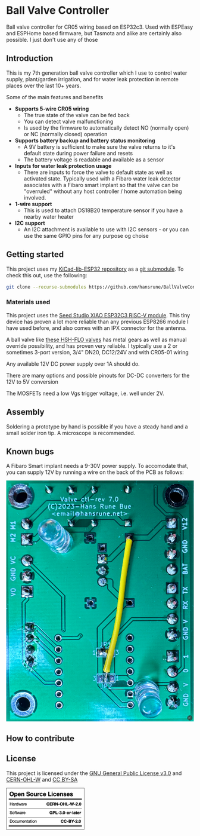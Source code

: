 # Ball Valve Controller

Ball valve controller for CR05 wiring based on ESP32c3. Used with ESPEasy and ESPHome based firmware, but Tasmota and alike are certainly also possible. I just don't use any of those


## Introduction

This is my 7th generation ball valve controller which I use to control water supply, plant/garden irrigation, and for water leak protection in remote places over the last 10+ years.

Some of the main features and benefits

- **Supports 5-wire CR05 wiring**
    - The true state of the valve can be fed back
    - You can detect valve malfunctioning
    - Is used by the firmware to automatically detect NO (normally open) or NC (normally closed) operation
- **Supports battery backup and battery status monitoring**
    - A 9V battery is sufficient to make sure the valve returns to it's default state during power failure and resets
    - The battery voltage is readable and available as a sensor
- **Inputs for water leak protection usage**
    - There are inputs to force the valve to default state as well as activated state. Typically used with a Fibaro water leak detector associates with a Fibaro smart implant so that the valve can be "overruled" without any host controller / home automation being involved.
- **1-wire support**
    - This is used to attach DS18B20 temperature sensor if you have a nearby water heater
- **I2C support**
    - An I2C attachment is available to use with I2C sensors - or you can use the same GPIO pins for any purpose og choise
 


## Getting started

This project uses my [KiCad-lib-ESP32 repository](https://github.com/hansrune/KiCad-lib-ESP32.git) as a [git submodule](https://www.git-scm.com/book/en/v2/Git-Tools-Submodules). To check this out, use the following:

```bash
git clone --recurse-submodules https://github.com/hansrune/BallValveController.git 
```

### Materials used

This project uses the [Seed Studio XIAO ESP32C3 RISC-V module](https://www.seeedstudio.com/Seeed-XIAO-ESP32C3-p-5431.html). This tiny device has proven a lot more reliable than any previous ESP8266 module I have used before, and also comes with an IPX connector for the antenna.

A ball valve like [these HSH-FLO valves](https://www.ebay.com/itm/121728665101?var=420727385309) has metal gears as well as manual override possibility, and has proven very reliable. I typically use a 2 or sometimes 3-port version, 3/4" DN20, DC12/24V and with CR05-01 wiring

Any available 12V DC power supply over 1A should do.

There are many options and possible pinouts for DC-DC converters for the 12V to 5V conversion

The MOSFETs need a low Vgs trigger voltage, i.e. well under 2V.

## Assembly

Soldering a prototype by hand is possible if you have a steady hand and a small solder iron tip. A microscope is recommended.

## Known bugs

A Fibaro Smart implant needs a 9-30V power supply. To accomodate that, you can supply 12V by running a wire on the back of the PCB as follows:

![12V supply for implant](images/Implant-12V.png)


## How to contribute

<!-- 
While we try to keep this project open source you are free to make your own choice of materials and adapt the robot to your needs. However, we kindly request you to stick to the suggested 200mm & 300mm 20x20 aluminum extrusions, to allow other users disassemble their current configuration and try out yours! If you use OpenScout for your project, please open a PR with your configuration and tutorials. 

The general process of contributing on GitHub is widely documented however the outline process is below:

1. Identify where you want to host the project locally. This could be a OpenScout projects folder for example. 


1. Clone or fork the repository using GitHub desktop or the CLI into this location (CLI is recommended as this helps you become more familiar with Git in general). You can do this with the following command:

    ```bash
    git clone https://github.com/cbedio/OpenScout
    ```

1. Update the project and then make a pull request!

-->

## License

This project is licensed under the [GNU General Public License v3.0](LICENSE) and [CERN-OHL-W](LICENCE) and [CC BY-SA](CC-BY-SA_LICENCE)

<p align="left" width="100%">
    <img src="images/oshw_cert_label.png">
</p>

